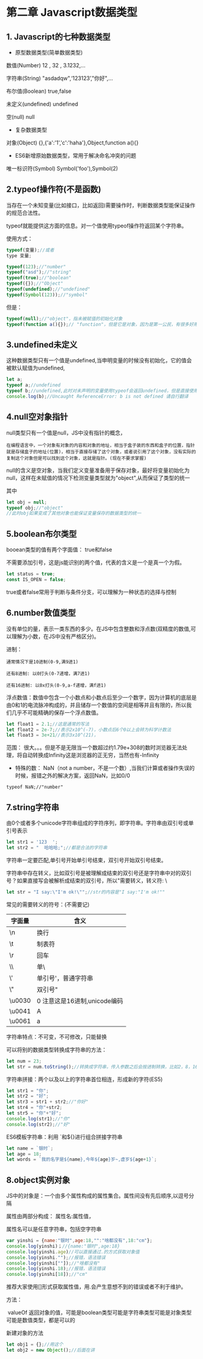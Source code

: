 # 第二章 Javascript数据类型

## 1. Javascript的七种数据类型

* 原型数据类型(简单数据类型)

数值(Number)		12 , 32 , 3.1232,...

字符串(String)		"asdadqw",‘123123’,"你好",...

布尔值(Boolean)		true,false

未定义(undefined)	undefined

空(null)				null

* 复杂数据类型

对象(Object)			{},{'a':'1','c':'haha'},Object,function a(){}

* ES6新增原始数据类型，常用于解决命名冲突的问题

唯一标识符(Symbol)	Symbol('foo'),Symbol(2)

## 2.typeof操作符(不是函数)

当存在一个未知变量(比如接口，比如返回)需要操作时，判断数据类型能保证操作的规范合法性。

typeof就能提供这方面的信息。对一个值使用typeof操作符返回某个字符串。

使用方式：

```js
typeof(变量);//或者
type 变量;

typeof(123);//"number"
typeof("asd");//"string"
typeof(true);//"boolean"
typeof({});//"Object"
typeof(undefined);//"undefined"
typeof(Symbol(123));//"symbol"
```

但是：

```js
typeof(null);//"object"，指未被赋值的初始化对象
typeof(function a(){});// "function"，但是它是对象，因为是第一公民，有很多好用的操作：偏函数，柯里化，递归。。。
```

## 3.undefined未定义

这种数据类型只有一个值是undefined,当申明变量的时候没有初始化，它的值会被默认赋值为undefined,

```js
let a;
typeof a;//undefined
typeof b;//undefined,此时对未声明的变量使用typeof会返回undefined，但是直接使用会报错
console.log(b);//Uncaught ReferenceError: b is not defined 请自行翻译
```

## 4.null空对象指针

null类型只有一个值是null，JS中没有指针的概念，

	在编程语言中，一个对象有对象的内容和对象的地址，相当于盒子装的东西和盒子的位置，指针就是存储盒子的地址(位置)，相当于直接存储了这个对象，或者说引用了这个对象，没有实际的复制这个对象但是可以找到这个对象，这就是指针。(现在不要求掌握)

null的含义是空对象，当我们定义变量准备用于保存对象，最好将变量初始化为null，这样在未赋值的情况下检测变量类型就为"object",从而保证了类型的统一

其中

```js
let obj = null;
typeof obj;//"object"
//此时obj如果变成了其他对象也能保证变量保存的数据类型的统一
```

## 5.boolean布尔类型

booean类型的值有两个字面值： true和false

不需要添加引号，这是js能识别的两个值，代表的含义是一个是真一个为假。

```js
let status = true;
const IS_OPEN = false;
```

true或者false常用于判断与条件分支，可以理解为一种状态的选择与控制

## 6.number数值类型

没有单位的量，表示一类东西的多少。在JS中包含整数和浮点数(双精度的数值,可以理解为小数，在JS中没有严格区分)。

进制：

	通常情况下是10进制(0-9,满9进1)
	
	还有8进制: 以0打头(0-7递增，满7进1)
	
	还有16进制: 以0x打头(0-9,a-f递增，满f进1)

浮点数值：数值中包含一个小数点和小数点后至少一个数字，因为计算机的底层是由0和1的电流脉冲构成的，并且储存一个数值的空间是相等并且有限的，所以我们几乎不可能精确的保存一个浮点数值。

```js
let float1 = 2.1;//这是通常的写法
let	float2 = 2e-7;//表示2x10^(-7)，小数点后6个0以上会转为科学计数法
let float3 = 3e+21//表示3x10^(21)，
```

范围： 很大。。。但是不是无限当一个数超过约1.79e+308的数时浏览器无法处理，将自动转换成Infinity这是浏览器的正无穷，当然也有-Infinity

* 特殊的数： NaN（not a number，不是一个数）,当我们计算或者操作失误的时候，报错之外的解决方案，返回NaN，比如0/0

```JS
typeof NaN;//"number"
```

## 7.string字符串

由0个或者多个unicode字符串组成的字符序列，即字符串。字符串由双引号或单引号表示

```js
let str1 = '123  ';
let str2 = "  哈哈哈;";//都是合法的字符串
```

字符串一定要匹配,单引号开始单引号结束，双引号开始双引号结束。

字符串中存在转义，比如双引号是被理解成结束的双引号还是字符串中对的双引号？如果直接写会被解析成结束的双引号，所以"需要转义，转义符: \

```js
let str = "I say:\"I'm ok!\"";//str的内容是"I say:"I'm ok!""
```

常见的需要转义的符号：(不需要记)

| 字面量 | 含义                         |
| ------ | ---------------------------- |
| \n     | 换行                         |
| \t     | 制表符                       |
| \\r    | 回车                         |
| \\\    | 单\                          |
| \\'    | 单引号'，普通字符串          |
| \\"    | 双引号"                      |
| \u0030 | 0 注意这是16进制,unicode编码 |
| \u0041 | A                            |
| \u0061 | a                            |

字符串特点：不可变，不可修改，只能替换

可以将别的数据类型转换成字符串的方法：

```js
let num = 23;
let str = num.toString();//转换成字符串，传入参数之后会按进制转换，比如2，8，16
```

字符串拼接：两个以及以上的字符串首位相连，形成新的字符(ES5)

```js
let str1 = "你";
let str2 = "好";
let str3 = str1 + str2;//"你好"
let str4 = "你"+str2;
let str5 = "你"+"好";
console.log(str1);//"你"
console.log(str2);//"好"
```

ES6模板字符串：利用 `和${}进行组合拼接字符串

```js
let name = `银时`;
let age = 18;
let words = `我的名字是${name},今年${age}岁~,虚岁${age+1}`;
```

## 8.object实例对象

JS中的对象是：一个由多个属性构成的属性集合。属性间没有先后顺序,以逗号分隔

属性由两部分构成： 属性名:属性值，

属性名可以是任意字符串，包括空字符串

```js
var yinshi = {name:"银时",age:18,"":"啥都没有",18:"cm"};
console.log(yinshi)；//{name:"银时",age:18}
console.log(yinshi.age)//可以直接通过.的方式获取对象值
console.log(yinshi."");//报错，语法错误
console.log(yinshi[""]);//"啥都没有"
console.log(yinshi.18);//报错，语法错误
console.log(yinshi[18]);//"cm"
```

推荐大家使用[]形式获取属性值，用.会产生意想不到的错误或者不利于维护。

方法：

​	valueOf 返回对象的值，可能是boolean类型可能是字符串类型可能是对象类型可能是数值类型，都是可以的

新建对象的方法

```js
let obj1 = {};//用这个
let obj2 = new Object();//后面在讲
```

